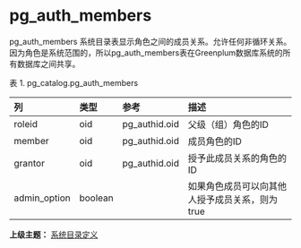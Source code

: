 # pg\_auth\_members

pg\_auth\_members 系统目录表显示角色之间的成员关系。允许任何非循环关系。因为角色是系统范围的，所以pg\_auth\_members表在Greenplum数据库系统的所有数据库之间共享。

表 1. pg\_catalog.pg\_auth\_members

| 列 | 类型 | 参考 | 描述 |
| :--- | :--- | :--- | :--- |
| roleid | oid | pg\_authid.oid | 父级（组）角色的ID |
| member | oid | pg\_authid.oid | 成员角色的ID |
| grantor | oid | pg\_authid.oid | 授予此成员关系的角色的ID |
| admin\_option | boolean |  | 如果角色成员可以向其他人授予成员关系，则为true |

**上级主题：** [系统目录定义](./README.md)
